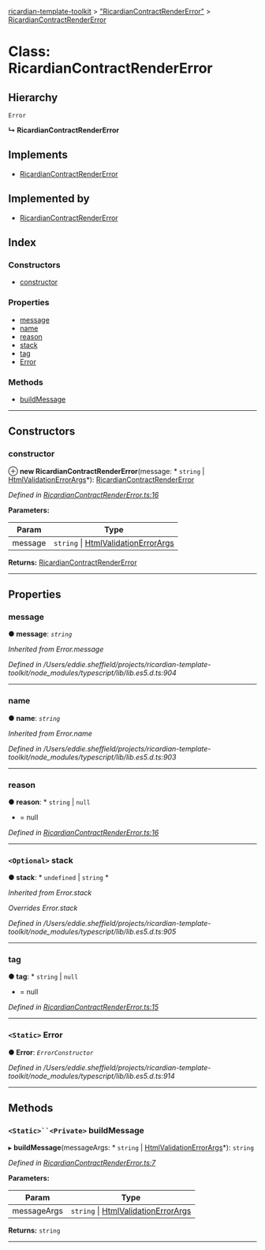 [ricardian-template-toolkit](../README.md) > ["RicardianContractRenderError"](../modules/_ricardiancontractrendererror_.md) > [RicardianContractRenderError](../classes/_ricardiancontractrendererror_.ricardiancontractrendererror.md)

# Class: RicardianContractRenderError

## Hierarchy

 `Error`

**↳ RicardianContractRenderError**

## Implements

* [RicardianContractRenderError](_ricardiancontractrendererror_.ricardiancontractrendererror.md)

## Implemented by

* [RicardianContractRenderError](_ricardiancontractrendererror_.ricardiancontractrendererror.md)

## Index

### Constructors

* [constructor](_ricardiancontractrendererror_.ricardiancontractrendererror.md#constructor)

### Properties

* [message](_ricardiancontractrendererror_.ricardiancontractrendererror.md#message)
* [name](_ricardiancontractrendererror_.ricardiancontractrendererror.md#name)
* [reason](_ricardiancontractrendererror_.ricardiancontractrendererror.md#reason)
* [stack](_ricardiancontractrendererror_.ricardiancontractrendererror.md#stack)
* [tag](_ricardiancontractrendererror_.ricardiancontractrendererror.md#tag)
* [Error](_ricardiancontractrendererror_.ricardiancontractrendererror.md#error)

### Methods

* [buildMessage](_ricardiancontractrendererror_.ricardiancontractrendererror.md#buildmessage)

---

## Constructors

<a id="constructor"></a>

###  constructor

⊕ **new RicardianContractRenderError**(message: * `string` &#124; [HtmlValidationErrorArgs](../interfaces/_ricardiancontractrendererror_.htmlvalidationerrorargs.md)*): [RicardianContractRenderError](_ricardiancontractrendererror_.ricardiancontractrendererror.md)

*Defined in [RicardianContractRenderError.ts:16](https://github.com/EOSIO/ricardian-template-toolkit/blob/7ae7085/src/RicardianContractRenderError.ts#L16)*

**Parameters:**

| Param | Type |
| ------ | ------ |
| message |  `string` &#124; [HtmlValidationErrorArgs](../interfaces/_ricardiancontractrendererror_.htmlvalidationerrorargs.md)|

**Returns:** [RicardianContractRenderError](_ricardiancontractrendererror_.ricardiancontractrendererror.md)

___

## Properties

<a id="message"></a>

###  message

**● message**: *`string`*

*Inherited from Error.message*

*Defined in /Users/eddie.sheffield/projects/ricardian-template-toolkit/node_modules/typescript/lib/lib.es5.d.ts:904*

___
<a id="name"></a>

###  name

**● name**: *`string`*

*Inherited from Error.name*

*Defined in /Users/eddie.sheffield/projects/ricardian-template-toolkit/node_modules/typescript/lib/lib.es5.d.ts:903*

___
<a id="reason"></a>

###  reason

**● reason**: * `string` &#124; `null`
* =  null

*Defined in [RicardianContractRenderError.ts:16](https://github.com/EOSIO/ricardian-template-toolkit/blob/7ae7085/src/RicardianContractRenderError.ts#L16)*

___
<a id="stack"></a>

### `<Optional>` stack

**● stack**: * `undefined` &#124; `string`
*

*Inherited from Error.stack*

*Overrides Error.stack*

*Defined in /Users/eddie.sheffield/projects/ricardian-template-toolkit/node_modules/typescript/lib/lib.es5.d.ts:905*

___
<a id="tag"></a>

###  tag

**● tag**: * `string` &#124; `null`
* =  null

*Defined in [RicardianContractRenderError.ts:15](https://github.com/EOSIO/ricardian-template-toolkit/blob/7ae7085/src/RicardianContractRenderError.ts#L15)*

___
<a id="error"></a>

### `<Static>` Error

**● Error**: *`ErrorConstructor`*

*Defined in /Users/eddie.sheffield/projects/ricardian-template-toolkit/node_modules/typescript/lib/lib.es5.d.ts:914*

___

## Methods

<a id="buildmessage"></a>

### `<Static>``<Private>` buildMessage

▸ **buildMessage**(messageArgs: * `string` &#124; [HtmlValidationErrorArgs](../interfaces/_ricardiancontractrendererror_.htmlvalidationerrorargs.md)*): `string`

*Defined in [RicardianContractRenderError.ts:7](https://github.com/EOSIO/ricardian-template-toolkit/blob/7ae7085/src/RicardianContractRenderError.ts#L7)*

**Parameters:**

| Param | Type |
| ------ | ------ |
| messageArgs |  `string` &#124; [HtmlValidationErrorArgs](../interfaces/_ricardiancontractrendererror_.htmlvalidationerrorargs.md)|

**Returns:** `string`

___

